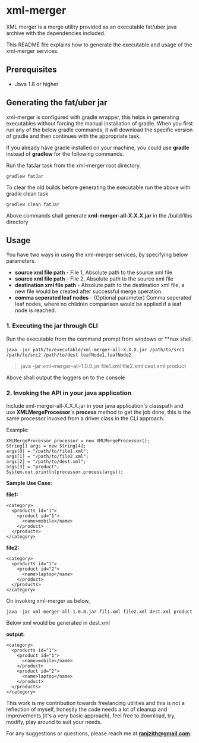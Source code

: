 # xml-merger

XML merger is a merge utility provided as an executable fat/uber java archive with the dependencies included.

This README file explains how to generate the executable and usage of the xml-merger services.

## Prerequisites
* Java 1.8 or higher

## Generating the fat/uber jar

xml-merger is configured with gradle wrapper, this helps in generating executables without forcing the manual installation of gradle. 
When you first run any of the below gradle commands, it will download the specific version of gradle and then continues with the appropriate task.

If you already have gradle installed on your machine, you could use **gradle** instead of **gradlew** for the following commands.

Run the fatJar task from the xml-merger root directory.

    gradlew fatJar

To clear the old builds before generating the executable run the above with gradle clean task

    gradlew clean fatJar

Above commands shall generate **xml-merger-all-X.X.X.jar** in the <xml-merger-root>/build/libs directory

## Usage
You have two ways in using the xml-merger services, by specifying below parameters.

* **source xml file path** - File 1, Absolute path to the source xml file
* **source xml file path** - File 2, Absolute path to the source xml file
* **destination xml file path** - Absolute path to the destination xml file, a new file would be created after successful merge operation.
* **comma seperated leaf nodes** - (Optional parameter) Comma seperated leaf nodes, where no children comparison would be applied if a leaf node is reached.

### 1. Executing the jar through CLI

Run the executable from the command prompt from windows or **nux shell.

    java -jar path/to/executable/xml-merger-all-X.X.X.jar /path/to/src1 /path/to/src2 /path/to/dest leafNode1,leafNode2

>java -jar xml-merger-all-1.0.0.jar file1.xml file2.xml dest.xml product

Above shall output the loggers on to the console

### 2. Invoking the API in your java application

Include xml-merger-all-X.X.X.jar in your java application's classpath and use **XMLMergeProcessor**'s **process** method to get the job done, this is the same processor invoked from a driver class in the CLI approach.

Example: 

    XMLMergeProcessor processor = new XMLMergeProcessor();
    String[] args = new String[4];
    args[0] = "/path/to/file1.xml";
    args[1] = "/path/to/file2.xml";
    args[2] = "/path/to/dest.xml";
    args[3] = "product";
    System.out.println(processor.process(args));

**Sample Use Case:**

**file1:**

    <category>
      <products id="1">
        <product id="1">
          <name>mobile</name>
        </product>
      </products>
    </category>

**file2:**

    <category>
      <products id="1">
        <product id="2">
          <name>laptop</name>
        </product>
      </products>
    </category>

On invoking xml-merger as below,

    java -jar xml-merger-all-1.0.0.jar fil1.xml file2.xml dest.xml product

Below xml would be generated in dest.xml

**output:**

    <category>
      <products id="1">
        <product id="1">
          <name>mobile</name>
        </product>
        <product id="2">
          <name>laptop</name>
        </product>
      </products>
    </category>

This work is my contribution towards freelancing utilities and this is not a reflection of myself, honestly the code needs a lot of cleanup and improvements (it's a very basic approach), feel free to download, try, modify, play around to suit your needs.

For any suggestions or questions, please reach me at **ranjzith@gmail.com**.
